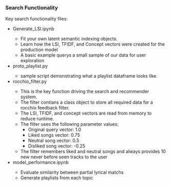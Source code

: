 <h3> Search Functionality </h3>
Key search functionality files:
<ul>
  <li> Generate_LSI.ipynb </li>
  <ul> 
    <li> Fit your own latent semantic indexing objects. </li>
    <li> Learn how the LSI, TFIDF, and Concept vectors were created for the production model </li>
    <li> A basic example querys a small sample of our data for user exploration </li>
   </ul>
  <li> proto_playlist.py </li>
  <ul>
    <li> sample script demonstrating what a playlist dataframe looks like. </li>
  </ul>
  <li> rocchio_filter.py </li>
  <ul>
    <li> This is the key function driving the search and recommender system. </li>
    <li> The filter contians a class object to store all required data for a rocchio feedback filter. </li>
    <li> The LSI, TFIDF, and concept vectors are read from memory to reduce runtime. </li>
    <li> The filter uses the following parameter values:
      <ul>
        <li> Original query vector: 1.0 </li>
        <li> Liked songs vector: 0.75 </li>
        <li> Neutral song vector: 0.5 </li>
        <li> Disliked song vector: -0.25 </li>
      </ul>
     <li> The filter remembers liked and neutral songs and always provides 10 new never before seen tracks to the user </li>
   </ul>
   <li> model_performance.ipynb </li>
     <ul>
      <li> Evaluate similarity between partial lyrical matchs </li>
      <li> Generate playlists from each topic </li>
     </ul> 
     </ul>

  
  
